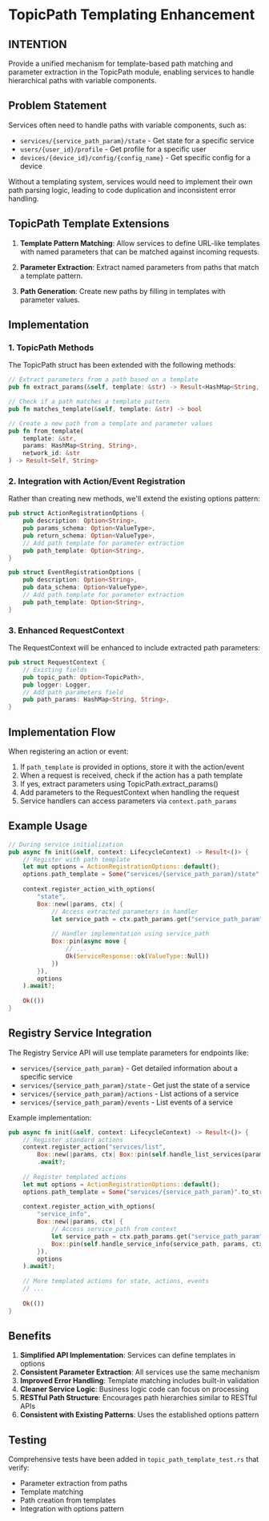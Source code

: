 # TopicPath Templating Enhancement

## INTENTION
Provide a unified mechanism for template-based path matching and parameter extraction in the TopicPath module, enabling services to handle hierarchical paths with variable components.

## Problem Statement

Services often need to handle paths with variable components, such as:
- `services/{service_path_param}/state` - Get state for a specific service
- `users/{user_id}/profile` - Get profile for a specific user
- `devices/{device_id}/config/{config_name}` - Get specific config for a device

Without a templating system, services would need to implement their own path parsing logic, leading to code duplication and inconsistent error handling.

## TopicPath Template Extensions

1. **Template Pattern Matching**: Allow services to define URL-like templates with named parameters that can be matched against incoming requests.

2. **Parameter Extraction**: Extract named parameters from paths that match a template pattern.

3. **Path Generation**: Create new paths by filling in templates with parameter values.

## Implementation

### 1. TopicPath Methods

The TopicPath struct has been extended with the following methods:

```rust
// Extract parameters from a path based on a template
pub fn extract_params(&self, template: &str) -> Result<HashMap<String, String>, String>

// Check if a path matches a template pattern
pub fn matches_template(&self, template: &str) -> bool

// Create a new path from a template and parameter values
pub fn from_template(
    template: &str, 
    params: HashMap<String, String>,
    network_id: &str
) -> Result<Self, String>
```

### 2. Integration with Action/Event Registration

Rather than creating new methods, we'll extend the existing options pattern:

```rust
pub struct ActionRegistrationOptions {
    pub description: Option<String>,
    pub params_schema: Option<ValueType>,
    pub return_schema: Option<ValueType>,
    // Add path template for parameter extraction
    pub path_template: Option<String>,
}

pub struct EventRegistrationOptions {
    pub description: Option<String>,
    pub data_schema: Option<ValueType>,
    // Add path template for parameter extraction
    pub path_template: Option<String>,
}
```

### 3. Enhanced RequestContext

The RequestContext will be enhanced to include extracted path parameters:

```rust
pub struct RequestContext {
    // Existing fields
    pub topic_path: Option<TopicPath>,
    pub logger: Logger,
    // Add path parameters field
    pub path_params: HashMap<String, String>,
}
```

## Implementation Flow

When registering an action or event:
1. If `path_template` is provided in options, store it with the action/event
2. When a request is received, check if the action has a path template
3. If yes, extract parameters using TopicPath.extract_params()
4. Add parameters to the RequestContext when handling the request
5. Service handlers can access parameters via `context.path_params`

## Example Usage

```rust
// During service initialization
pub async fn init(&self, context: LifecycleContext) -> Result<()> {
    // Register with path template
    let mut options = ActionRegistrationOptions::default();
    options.path_template = Some("services/{service_path_param}/state".to_string());
    
    context.register_action_with_options(
        "state",
        Box::new(|params, ctx| {
            // Access extracted parameters in handler
            let service_path = ctx.path_params.get("service_path_param").unwrap_or_default();
            
            // Handler implementation using service_path
            Box::pin(async move {
                // ...
                Ok(ServiceResponse::ok(ValueType::Null))
            })
        }),
        options
    ).await?;
    
    Ok(())
}
```

## Registry Service Integration

The Registry Service API will use template parameters for endpoints like:
- `services/{service_path_param}` - Get detailed information about a specific service
- `services/{service_path_param}/state` - Get just the state of a service
- `services/{service_path_param}/actions` - List actions of a service
- `services/{service_path_param}/events` - List events of a service

Example implementation:

```rust
pub async fn init(&self, context: LifecycleContext) -> Result<()> {
    // Register standard actions
    context.register_action("services/list", 
        Box::new(|params, ctx| Box::pin(self.handle_list_services(params, ctx))))
        .await?;
    
    // Register templated actions
    let mut options = ActionRegistrationOptions::default();
    options.path_template = Some("services/{service_path_param}".to_string());
    
    context.register_action_with_options(
        "service_info",
        Box::new(|params, ctx| {
            // Access service_path from context
            let service_path = ctx.path_params.get("service_path_param").unwrap_or_default();
            Box::pin(self.handle_service_info(service_path, params, ctx))
        }),
        options
    ).await?;
    
    // More templated actions for state, actions, events
    // ...
    
    Ok(())
}
```

## Benefits

1. **Simplified API Implementation**: Services can define templates in options
2. **Consistent Parameter Extraction**: All services use the same mechanism
3. **Improved Error Handling**: Template matching includes built-in validation
4. **Cleaner Service Logic**: Business logic code can focus on processing
5. **RESTful Path Structure**: Encourages path hierarchies similar to RESTful APIs
6. **Consistent with Existing Patterns**: Uses the established options pattern

## Testing

Comprehensive tests have been added in `topic_path_template_test.rs` that verify:
- Parameter extraction from paths
- Template matching
- Path creation from templates
- Integration with options pattern 